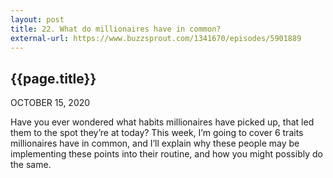 ```yaml
---
layout: post
title: 22. What do millionaires have in common?
external-url: https://www.buzzsprout.com/1341670/episodes/5901889
---
```


## {{page.title}}

OCTOBER 15, 2020

Have you ever wondered what habits millionaires have picked up, that led them to the spot they’re at today? This week, I’m going to cover 6 traits millionaires have in common, and I’ll explain why these people may be implementing these points into their routine, and how you might possibly do the same.
<div id="buzzsprout-player-5901889"></div>
<script src="https://www.buzzsprout.com/1341670/5901889-22-what-do-millionaires-have-in-common.js?container_id=buzzsprout-player-5901889&player=small" type="text/javascript" charset="utf-8"></script>
